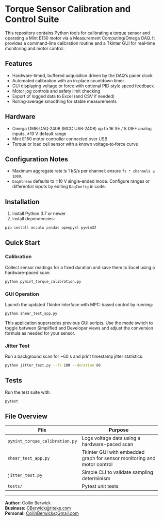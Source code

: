 # Torque Sensor Calibration and Control Suite

This repository contains Python tools for calibrating a torque sensor and operating a Mint E150 motor via a Measurement Computing/Omega DAQ.  It provides a command-line calibration routine and a Tkinter GUI for real‑time monitoring and motor control.

## Features
- Hardware-timed, buffered acquisition driven by the DAQ’s pacer clock
- Automated calibration with an in‑place countdown timer
- GUI displaying voltage or force with optional PID‑style speed feedback
- Motor jog controls and safety limit checking
- Export of logged data to Excel (and CSV if needed)
- Rolling‑average smoothing for stable measurements

## Hardware
- Omega OMB‑DAQ‑2408 (MCC USB‑2408) up to 16 SE / 8 DIFF analog inputs, ±10 V default range
- Mint E150 motor controller connected over USB
- Torque or load cell sensor with a known voltage‑to‑force curve

## Configuration Notes
- Maximum aggregate rate is 1 kS/s per channel; ensure ``fs * channels ≤ 1000``.
- ``DaqStream`` defaults to ±10 V single-ended mode.  Configure ranges or differential inputs by editing ``DaqConfig`` in code.

## Installation
1. Install Python 3.7 or newer
2. Install dependencies:
```bash
pip install mcculw pandas openpyxl pywin32
```

## Quick Start
### Calibration
Collect sensor readings for a fixed duration and save them to Excel using a hardware-paced scan:
```bash
python pymint_torque_calibration.py
```

### GUI Operation
Launch the updated Tkinter interface with MPC-based control by running:
```bash
python shear_test_app.py
```
This application supersedes previous GUI scripts. Use the mode switch to toggle between Simplified and Developer views and adjust the conversion formula as needed for your sensor.

### Jitter Test
Run a background scan for ~60 s and print timestamp jitter statistics:
```bash
python jitter_test.py --fs 100 --duration 60
```

## Tests
Run the test suite with:
```bash
pytest
```

## File Overview
| File | Purpose |
|------|---------|
| `pymint_torque_calibration.py` | Logs voltage data using a hardware-paced scan |
| `shear_test_app.py` | Tkinter GUI with embedded graph for sensor monitoring and motor control |
| `jitter_test.py` | Simple CLI to validate sampling determinism |
| `tests/` | Pytest unit tests |

---
**Author:** Collin Berwick  
**Business:** CBerwick@riteks.com  
**Personal:** CollinBerwick@Gmail.com

